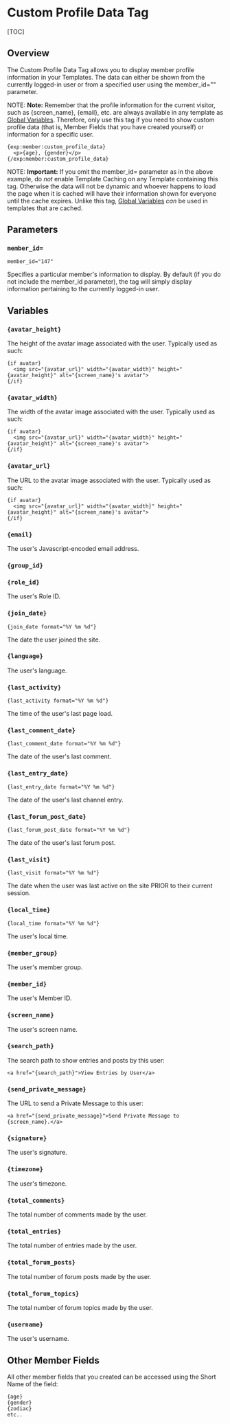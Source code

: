 <!--
    This source file is part of the open source project
    ExpressionEngine User Guide (https://github.com/ExpressionEngine/ExpressionEngine-User-Guide)

    @link      https://expressionengine.com/
    @copyright Copyright (c) 2003-2020, Packet Tide, LLC (https://packettide.com)
    @license   https://expressionengine.com/license Licensed under Apache License, Version 2.0
-->

# Custom Profile Data Tag

[TOC]

## Overview

The Custom Profile Data Tag allows you to display member profile information in your Templates. The data can either be shown from the currently logged-in user or from a specified user using the member_id="" parameter.

NOTE: **Note:** Remember that the profile information for the current visitor, such as {screen_name}, {email}, etc. are always available in any template as [Global Variables](templates/globals/single-variables.md). Therefore, only use this tag if you need to show custom profile data (that is, Member Fields that you have created yourself) or information for a specific user.

    {exp:member:custom_profile_data}
      <p>{age}, {gender}</p>
    {/exp:member:custom_profile_data}

NOTE: **Important:** If you omit the member_id= parameter as in the above example, do _not_ enable Template Caching on any Template containing this tag. Otherwise the data will not be dynamic and whoever happens to load the page when it is cached will have their information shown for everyone until the cache expires. Unlike this tag, [Global Variables](templates/globals/single-variables.md) _can_ be used in templates that are cached.


## Parameters

### `member_id=`

    member_id="147"

Specifies a particular member's information to display. By default (if you do not include the member_id parameter), the tag will simply display information pertaining to the currently logged-in user.

## Variables

### `{avatar_height}`

The height of the avatar image associated with the user. Typically used as such:

    {if avatar}
      <img src="{avatar_url}" width="{avatar_width}" height="{avatar_height}" alt="{screen_name}'s avatar">
    {/if}

### `{avatar_width}`

The width of the avatar image associated with the user. Typically used as such:

    {if avatar}
      <img src="{avatar_url}" width="{avatar_width}" height="{avatar_height}" alt="{screen_name}'s avatar">
    {/if}

### `{avatar_url}`

The URL to the avatar image associated with the user. Typically used as such:

    {if avatar}
      <img src="{avatar_url}" width="{avatar_width}" height="{avatar_height}" alt="{screen_name}'s avatar">
    {/if}

### `{email}`

The user's Javascript-encoded email address.

### `{group_id}`
### `{role_id}`

The user's Role ID.

### `{join_date}`

    {join_date format="%Y %m %d"}

The date the user joined the site.

### `{language}`

The user's language.

### `{last_activity}`

    {last_activity format="%Y %m %d"}

The time of the user's last page load.

### `{last_comment_date}`

    {last_comment_date format="%Y %m %d"}

The date of the user's last comment.

### `{last_entry_date}`

    {last_entry_date format="%Y %m %d"}

The date of the user's last channel entry.

### `{last_forum_post_date}`

    {last_forum_post_date format="%Y %m %d"}

The date of the user's last forum post.

### `{last_visit}`

    {last_visit format="%Y %m %d"}

The date when the user was last active on the site PRIOR to their current session.

### `{local_time}`

    {local_time format="%Y %m %d"}

The user's local time.

### `{member_group}`

The user's member group.

### `{member_id}`

The user's Member ID.

### `{screen_name}`

The user's screen name.

### `{search_path}`

The search path to show entries and posts by this user:

    <a href="{search_path}">View Entries by User</a>

### `{send_private_message}`

The URL to send a Private Message to this user:

    <a href="{send_private_message}">Send Private Message to {screen_name}.</a>

### `{signature}`

The user's signature.

### `{timezone}`

The user's timezone.

### `{total_comments}`

The total number of comments made by the user.

### `{total_entries}`

The total number of entries made by the user.

### `{total_forum_posts}`

The total number of forum posts made by the user.

### `{total_forum_topics}`

The total number of forum topics made by the user.

### `{username}`

The user's username.

## Other Member Fields

All other member fields that you created can be accessed using the Short Name of the field:

    {age}
    {gender}
    {zodiac}
    etc..
